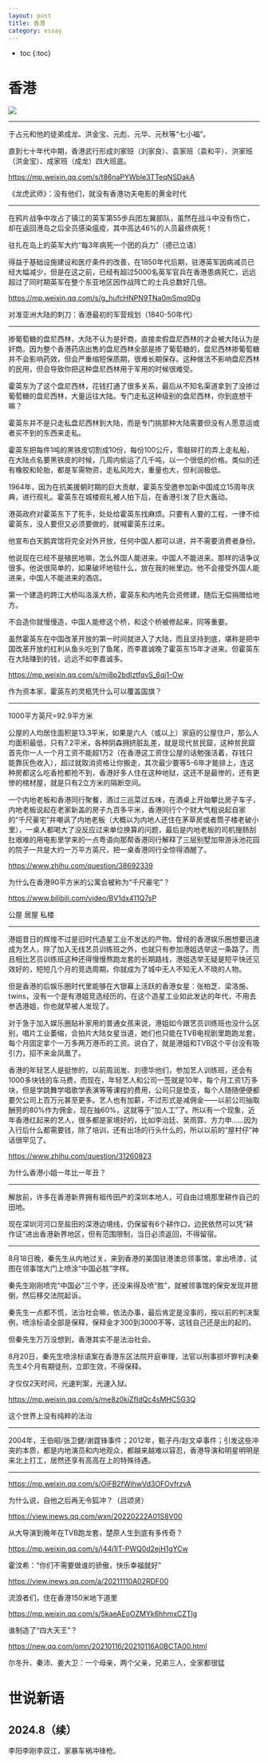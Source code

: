 ```yaml
---
layout: post
title: 香港
category: essay 
---
```


* toc
{:toc}

# 香港

![](/images/img5/jiulong.png)

---

于占元和他的徒弟成龙、洪金宝、元彪、元华、元秋等“七小福”。

直到七十年代中期，香港武行形成刘家班（刘家良）、袁家班（袁和平）、洪家班（洪金宝）、成家班（成龙）四大班底。

https://mp.weixin.qq.com/s/t86naPYWble3TTeqNSDakA

《龙虎武师》：没有他们，就没有香港功夫电影的黄金时代

---

在鸦片战争中攻占了镇江的英军第55步兵团左翼部队，虽然在战斗中没有伤亡，却在返回港岛之后全员感染瘟疫，其中高达46%的人员最终病死！

驻扎在岛上的英军大约“每3年病死一个团的兵力”（德已立语）

得益于基础设施建设和医疗条件的改善，在1850年代后期，驻港英军因病减员已经大幅减少，但是在这之前，已经有超过5000名英军官兵在香港患病死亡，远远超过了同时期英军在整个东亚地区因作战阵亡的士兵总数好几倍。

https://mp.weixin.qq.com/s/g_hufcHNPN9TNa0mSmq9Dg

对准亚洲大陆的刺刀：香港最初的军营规划（1840-50年代）

---

掺葡萄糖的盘尼西林，大陆不认为是奸商，直接卖假盘尼西林的才会被大陆认为是奸商。因为整个香港药店出售的盘尼西林全部是掺了葡萄糖的，盘尼西林掺葡萄糖并不会影响药效，但会严重缩短保质期，很难长期保存。这种做法不影响盘尼西林的民用，但会导致你把这种盘尼西林用于军用的时候很难受。

霍英东为了这个盘尼西林，花钱打通了很多关系，最后从不知名渠道拿到了没掺过葡萄糖的盘尼西林，大量运往大陆。专门走私这种级别的盘尼西林，你到底想干嘛？

霍英东并不是只走私盘尼西林到大陆，而是专门挑那种大陆需要但没有人愿意运或者买不到的东西来走私。

霍英东把每件1吨的黑铁皮切割成10份，每份100公斤，零敲碎打的弄上走私船，在大陆点名要黑铁皮的时候，几周内偷运了几千吨，以一个很低的价格。类似的还有橡胶和轮胎，都是军需物资，走私风险大，重量也大，但利润极低。

1964年，因为在抗美援朝时期的巨大贡献，霍英东受邀参加新中国成立15周年庆典，进行观礼。霍英东在城楼观礼被人拍下后，在香港引发了巨大轰动。

港英政府对霍英东下了死手，处处给霍英东找麻烦。只要有人要的工程，一律不给霍英东，没人要但又必须要做的，就喊霍英东过来。

他宣布白天鹅宾馆将完全对外开放，任何中国人都可以进，并不需要消费者身份。

他说现在已经不是殖民地嘛，怎么外国人能进来。中国人不能进来。那样的话争议很多。他说很简单的，如果破坏地毯什么，放在我的帐里边。他不会接受外国人能进来，中国人不能进来的酒店。

第一个建造的跨江大桥叫洛溪大桥，霍英东和内地先合资修建，随后无偿捐赠给地方。

不会造你就慢慢造，中国人能修这个桥，和这个桥被修起来，同等重要。

虽然霍英东在中国改革开放的第一时间就进入了大陆，而且坚持到底，堪称是把中国改革开放的红利从鱼头吃到了鱼尾，而李嘉诚晚了霍英东15年才进来。但霍英东在大陆赚到的钱，远远不如李嘉诚多。

https://mp.weixin.qq.com/s/mj8p2bdIztfqvS_6qj1-Ow

作为资本家，霍英东的灵柩凭什么可以覆盖国旗？

---

1000平方英尺=92.9平方米

公屋的人均居住面积是13.3平米，如果是六人（或以上）家庭的公屋住户，那么人均面积最低，只有7.2平米，各种阴森拥挤脏乱差，就是现代贫民窟，这种贫民窟首先你一人一个月工资不能超1万2（在香港这工资住公屋的话勉强活着，存钱只能靠灰色收入），超过就取消资格让你搬走，其次最少要等5-6年才能排上，连这种房都这么吃香抢都抢不到，香港好多人住在这种地狱，这还不是最惨的，还有更惨的棺材屋，就是只有2立方米的隔断空间。

一个内地老板和香港同行聚餐，酒过三巡菜过五味，在酒桌上开始攀比房子车子，内地老板说起在老家新盖的房子九百多平米，香港同行个个财大气粗说起自家的“千尺豪宅”并嘲讽了内地老板（大概以为内地人还住在茅草房或者筒子楼老破小里），一桌人都喝大了没反应过来单位换算的问题，最后是内地老板的司机搜肠刮肚艰难的用电影里学来的一点粤语向那帮香港同行解释了三层别墅加带游泳池花园的院子一共是大约一万平方英尺，把一桌香港同行全惊得酒醒了。

https://www.zhihu.com/question/38692339

为什么在香港90平方米的公寓会被称为“千尺豪宅”？

https://www.bilibili.com/video/BV1dx411Q7sP

公屋 居屋 私楼

---

港姐昔日的辉煌不过是旧时代造星工业不发达的产物。曾经的香港娱乐圈想要迅速成为艺人，除了加入无线艺员训练班之外，也就只有参加港姐选举这一条路了。而且相比艺员训练班这种还得慢慢熬跑龙套的长期路线，港姐选举无疑是短平快还见效好的，短短几个月的竞选周期，你就成为了城中无人不知无人不晓的人物。

但是香港的后娱乐圈时代里能够在大银幕上活跃的香港女星：张柏芝、梁洛施、twins，没有一个是有港姐竞选经历的。在这个造星工业如此发达的年代，不用去参选港姐，你也就早被人发现了。

对于急于加入娱乐圈贴补家用的普通女孩来说，港姐如今跟艺员训练班也没什么区别，唱片工业萎缩，合拍片大陆女星当道，她们也只能在TVB电视剧里跑跑龙套，每个月固定拿个一万多两万港币的工资。说白了，就是港姐和TVB这个平台没有吸引力，招不来金凤凰了。

香港的年轻艺人是挺惨的，以前周润发、刘德华他们，参加艺人训练班，还会有1000多块钱的车马费，而现在，年轻艺人和公司一签就是10年，每个月工资1万多块，但是学跳舞学唱歌学表演等等课程的费用，公司只是垫支，每个人随随便便都要欠公司上百万元甚至更多。艺人也有加薪，不过形式是减佣金——以前公司抽取酬劳的80%作为佣金，现在抽60%，这就等于“加人工”了。所以有一个现象，近年香港红起来的艺人，很多都是家境好的，比如李治廷、吴雨霏、方力申……因为入行后什么都需要钱，除了培训，还有出场的行头什么的，所以以前的“屋村仔”神话很罕见了。

https://www.zhihu.com/question/31260823

为什么香港小姐一年比一年丑？

---

解放前，许多在香港新界拥有祖传田产的深圳本地人，可自由过境那里耕作自己的田地。

现在深圳河河口至盐田的深港边境线，仍保留有6个耕作口，边民依然可以凭“耕作证”进出香港新界地区，但有范围限制，当日必须返回，不得留宿。

---

8月18日晚，秦先生从内地过关，来到香港的美国驻港澳总领事馆，拿出喷漆，试图在领事馆大门上喷涂“中国必胜”字样。

秦先生刚刚喷完“中国必”三个字，还没来得及喷“胜”，就被领事馆的保安发现并摁倒，然后移交法院起诉。

秦先生一点都不慌，法治社会嘛，依法办事，最后肯定是没事的，按以前的判决案例，喷涂标语全部是保释，保释金才300到3000不等，这钱自己还是出的起的。

但秦先生万万没想到，香港其实不是法治社会。

8月20日，秦先生喷涂标语案在香港东区法院开庭审理，法官以刑事损坏罪判决秦先生4个月有期徒刑，立即生效，不得保释。

才仅仅2天时间，光速判案，光速入狱。

https://mp.weixin.qq.com/s/me8z0kiZfIdQc4sMHC5G3Q

这个世界上没有纯粹的法治

---

2004年，王伯昭/张卫健/谢霆锋事件；2012年，甄子丹/赵文卓事件；引发这些冲突的本质，都是内地演员和内地观众，都越来越难以容忍，香港导演和明星明明是来北上打工，居然还享有高高在上的特殊待遇。

---

https://mp.weixin.qq.com/s/OiFB2fWihwVd3OFOvfrzvA

为什么说，自他之后再无令狐冲？（吕颂贤）

https://view.inews.qq.com/wxn/20220222A01S8V00

从大导演到晚年在TVB跑龙套，楚原人生到底有多传奇？

https://mp.weixin.qq.com/s/j44j1lT-PWQ0d2ejH1gYCw

霍汶希：“你们不需要做谁的骄傲，快乐幸福就好”

https://view.inews.qq.com/a/20211110A02RDF00

流浪者们，住在香港150米地下道里

https://mp.weixin.qq.com/s/5kaeAEoOZMYk6hhmxCZTlg

谁制造了“四大天王”？

https://new.qq.com/omn/20210116/20210116A0BCTA00.html

尔冬升、秦沛、姜大卫：一个母亲，两个父亲，兄弟三人，全家都很猛

# 世说新语

## 2024.8（续）

李阳李刚李双江，家暴车祸冲锋枪。
